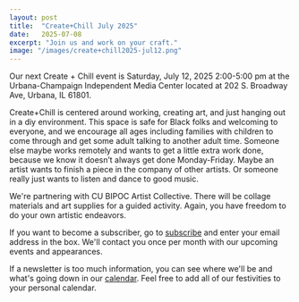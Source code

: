 ```yaml
---
layout: post
title:  "Create+Chill July 2025"
date:   2025-07-08
excerpt: "Join us and work on your craft."
image: "/images/create+chill2025-jul12.png"
---
```


Our next Create + Chill event is Saturday, July 12, 2025 2:00-5:00 pm at the Urbana-Champaign Independent Media Center located at 202 S. Broadway Ave, Urbana, IL 61801.

Create+Chill is centered around working, creating art, and just hanging out in a diy environment. This space is safe for Black folks and welcoming to everyone, and we encourage all ages including families with children to come through and get some adult talking to another adult time. Someone else maybe works remotely and wants to get a little extra work done, because we know it doesn’t always get done Monday-Friday. Maybe an artist wants to finish a piece in the company of other artists. Or someone really just wants to listen and dance to good music. 

We're partnering with CU BIPOC Artist Collective. There will be collage materials and art supplies for a guided activity. Again, you have freedom to do your own artistic endeavors.

If you want to become a subscriber, go to [subscribe](https://wearedtb.com/subscribe/) and enter your email address in the box. We'll contact you once per month with our upcoming events and appearances. 

If a newsletter is too much information, you can see where we'll be and what's going down in our [calendar](https://wearedtb.com/calendar/). Feel free to add all of our festivities to your personal calendar.
